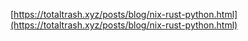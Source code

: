 


[https://totaltrash.xyz/posts/blog/nix-rust-python.html](https://totaltrash.xyz/posts/blog/nix-rust-python.html)